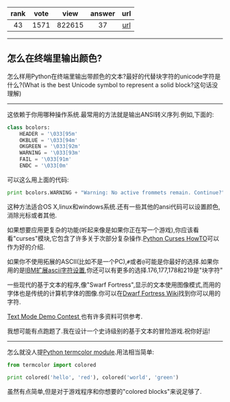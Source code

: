 
| rank | vote | view | answer | url |
|:-:|:-:|:-:|:-:|:-:|
|43|1571|822615|37| [url](http://stackoverflow.com/questions/287871/print-in-terminal-with-colors) |
***

## 怎么在终端里输出颜色?

怎么样用Python在终端里输出带颜色的文本?最好的代替块字符的unicode字符是什么?(What is the best Unicode symbol to represent a solid block?这句话没理解)

***

这依赖于你用哪种操作系统.最常用的方法就是输出ANSI转义序列.例如,下面的:

```python
class bcolors:
    HEADER = '\033[95m'
    OKBLUE = '\033[94m'
    OKGREEN = '\033[92m'
    WARNING = '\033[93m'
    FAIL = '\033[91m'
    ENDC = '\033[0m'
```

可以这么用上面的代码:

```python
print bcolors.WARNING + "Warning: No active frommets remain. Continue?" + bcolors.ENDC
```

这种方法适合OS X,linux和windows系统.还有一些其他的ansi代码可以设置颜色,消除光标或者其他.

如果想要应用更复杂的功能(听起来像是如果你正在写一个游戏),你应该看看"curses"模块,它包含了许多关于次部分复杂操作.[Python Curses HowTO](https://docs.python.org/2/howto/curses.html)可以作为好的介绍.

如果你不使用拓展的ASCII(比如不是一个PC),`#`或者`@`可能是你最好的选择.如果你用的是[IBM扩展ascii字符设置](http://telecom.tbi.net/asc-ibm.html),你还可以有更多的选择.176,177,178和219是"块字符"

一些现代的基于文本的程序,像"Swarf Fortress",显示的文本使用图像模式,而用的字体也是传统的计算机字体的图像.你可以在[Dwarf Fortress Wiki](http://dwarffortresswiki.org/DF2014:Tilesets)找到你可以用的字符.

[Text Mode Demo Contest ](http://en.wikipedia.org/wiki/Text_Mode_Demo_Contest)也有许多资料可供参考.

我想可能有点跑题了.我在设计一个史诗级别的基于文本的冒险游戏.祝你好运!

***

怎么就没人提[Python termcolor module](https://pypi.python.org/pypi/termcolor).用法相当简单:

```python
from termcolor import colored

print colored('hello', 'red'), colored('world', 'green')
```

虽然有点简单,但是对于游戏程序和你想要的"colored blocks"来说足够了.
